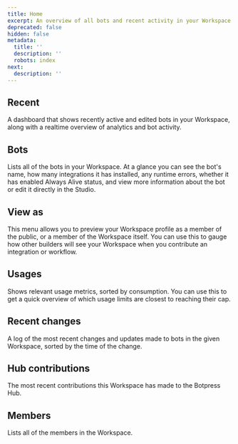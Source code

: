 ```yaml
---
title: Home
excerpt: An overview of all bots and recent activity in your Workspace.
deprecated: false
hidden: false
metadata:
  title: ''
  description: ''
  robots: index
next:
  description: ''
---
```

## Recent

A dashboard that shows recently active and edited bots in your Workspace, along with a realtime overview of analytics and bot activity.

## Bots

Lists all of the bots in your Workspace. At a glance you can see the bot's name, how many integrations it has installed, any runtime errors, whether it has enabled Always Alive status, and view more information about the bot or edit it directly in the Studio.

## View as

This menu allows you to preview your Workspace profile as a member of the public, or a member of the Workspace itself. You can use this to gauge how other builders will see your Workspace when you contribute an integration or workflow.

## Usages

Shows relevant usage metrics, sorted by consumption. You can use this to get a quick overview of which usage limits are closest to reaching their cap.

## Recent changes

A log of the most recent changes and updates made to bots in the given Workspace, sorted by the time of the change.

## Hub contributions

The most recent contributions this Workspace has made to the Botpress Hub.

## Members

Lists all of the members in the Workspace.
